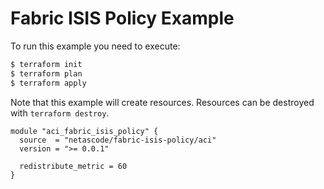 <!-- BEGIN_TF_DOCS -->
# Fabric ISIS Policy Example

To run this example you need to execute:

```bash
$ terraform init
$ terraform plan
$ terraform apply
```

Note that this example will create resources. Resources can be destroyed with `terraform destroy`.

```hcl
module "aci_fabric_isis_policy" {
  source  = "netascode/fabric-isis-policy/aci"
  version = ">= 0.0.1"

  redistribute_metric = 60
}

```
<!-- END_TF_DOCS -->